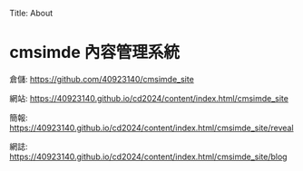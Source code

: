 Title: About

# cmsimde 內容管理系統

倉儲: <a href="https://github.com/40923140/cmsimde_site">https://github.com/40923140/cmsimde_site</a>

網站: <a href="https://40923140.github.io/cd2024/content/index.html/cmsimde_site">https://40923140.github.io/cd2024/content/index.html/cmsimde_site</a>

簡報: <a href="https://40923140.github.io/cd2024/content/index.html/cmsimde_site/reveal">https://40923140.github.io/cd2024/content/index.html/cmsimde_site/reveal</a>

網誌: <a href="https://40923140.github.io/cd2024/content/index.html/cmsimde_site/blog">https://40923140.github.io/cd2024/content/index.html/cmsimde_site/blog</a>












